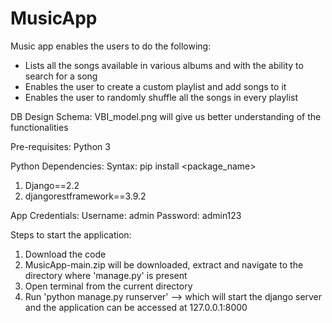 # MusicApp

Music app enables the users to do the following:
- Lists all the songs available in various albums and with the ability to search for a song
- Enables the user to create a custom playlist and add songs to it
- Enables the user to randomly shuffle all the songs in every playlist

DB Design Schema:
VBI_model.png will give us better understanding of the functionalities

Pre-requisites:
Python 3

Python Dependencies:
Syntax: pip install <package_name>
1. Django==2.2
2. djangorestframework==3.9.2

App Credentials:
Username: admin
Password: admin123

Steps to start the application:
1. Download the code
2. MusicApp-main.zip will be downloaded, extract and navigate to the directory where 'manage.py' is present
3. Open terminal from the current directory
4. Run 'python manage.py runserver' --> which will start the django server and the application can be accessed at 127.0.0.1:8000
